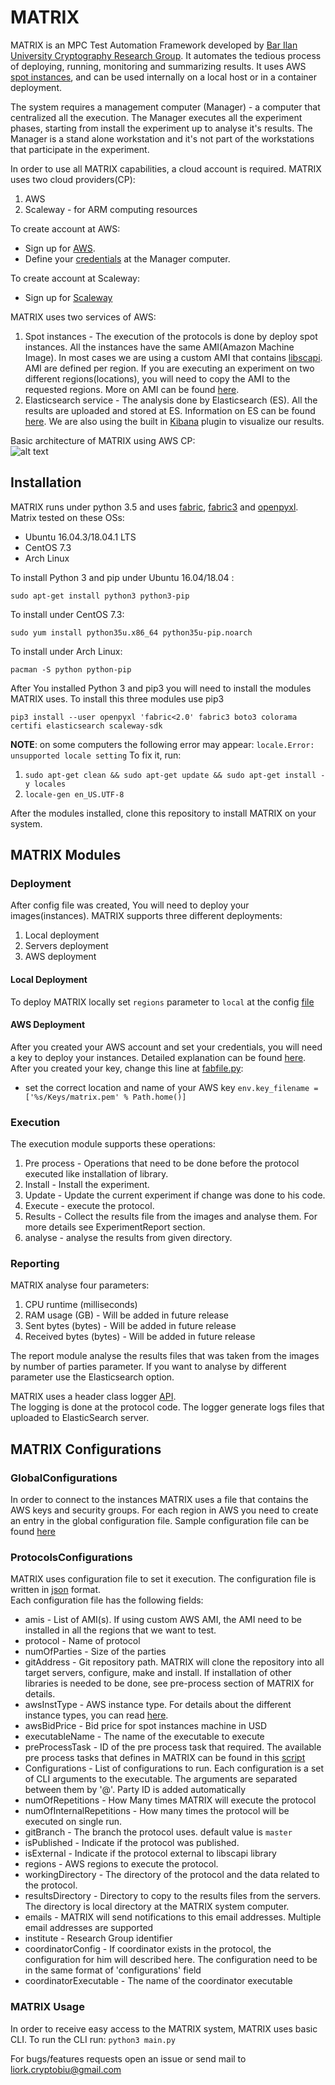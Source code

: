 # MATRIX

MATRIX is an MPC Test Automation Framework developed by [Bar Ilan University Cryptography Research Group](http://crypto.biu.ac.il/).
It automates the tedious process of deploying, running, monitoring and summarizing results.
It uses AWS [spot instances](https://aws.amazon.com/ec2/spot/), and can be used internally on a local host or in a container deployment.

The system requires a management computer (Manager) - a computer that centralized all the execution.
The Manager executes all the experiment phases, starting from install the experiment up to analyse it's results.
The Manager is a stand alone workstation and it's not part of the workstations that participate in the experiment.

In order to use all MATRIX capabilities, a cloud account is required.
MATRIX uses two cloud providers(CP):
1. AWS
2. Scaleway - for ARM computing resources

To create account at AWS: 
* Sign up for [AWS](https://portal.aws.amazon.com/billing/signup#/start).   
* Define your [credentials](https://docs.aws.amazon.com/sdk-for-java/v1/developer-guide/credentials.html) at the Manager computer.

To create account at Scaleway:
* Sign up for [Scaleway](https://www.scaleway.com/)

MATRIX uses two services of AWS:
1. Spot instances - The execution of the protocols is done by deploy spot instances. All the instances have the same AMI(Amazon Machine Image).
In most cases we are using a custom AMI that contains [libscapi](https://github.com/cryptobiu/libscapi). AMI are defined per region.
If you are executing an experiment on two different regions(locations), you will need to copy the AMI to the requested regions.
More on AMI can be found [here](https://docs.aws.amazon.com/AWSEC2/latest/UserGuide/AMIs.html).
2. Elasticsearch service - The analysis done by Elasticsearch (ES). All the results are uploaded and stored at ES.
Information on ES can be found [here](https://www.elastic.co/). We are also using the built in [Kibana](https://www.elastic.co/products/kibana)
plugin to visualize our results.

Basic architecture of MATRIX using AWS CP:  
![alt text](../dev/Assets/BasicArchitecture.png)   

## Installation
MATRIX runs under python 3.5 and uses [fabric](https://github.com/fabric/fabric), [fabric3](https://pypi.python.org/pypi/Fabric3/1.10.2) and [openpyxl](https://openpyxl.readthedocs.io/en/stable/).  
Matrix tested on these OSs:
* Ubuntu 16.04.3/18.04.1 LTS
* CentOS 7.3
* Arch Linux  

To install Python 3 and pip under Ubuntu 16.04/18.04 :

`sudo apt-get install python3 python3-pip`

To install under CentOS 7.3:

`sudo yum install python35u.x86_64 python35u-pip.noarch`

To install under Arch Linux:

`pacman -S python python-pip`

After You installed Python 3 and pip3 you will need to install the modules MATRIX uses. To install this three modules use pip3

`pip3 install --user openpyxl 'fabric<2.0' fabric3 boto3 colorama certifi elasticsearch scaleway-sdk`

**NOTE**: on some computers the following error may appear: `locale.Error: unsupported locale setting`
To fix it, run:
1. `sudo apt-get clean && sudo apt-get update && sudo apt-get install -y locales`
2. `locale-gen en_US.UTF-8`

After the modules installed, clone this repository to install MATRIX on your system.

## MATRIX Modules

### Deployment

After config file was created, You will need to deploy your images(instances). MATRIX supports three different deployments:
1. Local deployment
2. Servers deployment
3. AWS deployment

#### Local Deployment

To deploy MATRIX locally set `regions` parameter to `local` at the config [file](../master/ProtocolsConfigurations/Config_BMR.json)

#### AWS Deployment

After you created your AWS account and set your credentials, you will need a key to deploy your instances.
Detailed explanation can be found [here](https://docs.aws.amazon.com/AWSEC2/latest/UserGuide/ec2-key-pairs.html).  
After you created your key, change this line at [fabfile.py](../master/ExperimentExecute/fabfile.py):

- set the correct location and name of your AWS key `env.key_filename = ['%s/Keys/matrix.pem' % Path.home()]`

### Execution

The execution module supports these operations:
1. Pre process - Operations that need to be done before the protocol executed like installation of library.
2. Install - Install the experiment.
3. Update - Update the current experiment if change was done to his code.
4. Execute - execute the protocol.
5. Results - Collect the results file from the images and analyse them. For more details see ExperimentReport section.
6. analyse - analyse the results from given directory.

### Reporting

MATRIX analyse four parameters:

1. CPU runtime (milliseconds)
2. RAM usage (GB) - Will be added in future release
3. Sent bytes (bytes) - Will be added in future release
4. Received bytes (bytes) - Will be added in future release

The report module analyse the results files that was taken from the images by number of parties parameter.
If you want to analyse by different parameter use the Elasticsearch option.

MATRIX uses a header class logger [API](../master/Reporting/MatrixMeasurement.h).  
The logging is done at the protocol code. The logger generate logs files that uploaded to ElasticSearch server. 

## MATRIX Configurations

### GlobalConfigurations

In order to connect to the instances MATRIX uses a file that contains the AWS keys and security groups.
For each region in AWS you need to create an entry in the global configuration file.
Sample configuration file can be found [here](../master/GlobalConfigurations/regions.json)

### ProtocolsConfigurations
MATRIX uses configuration file to set it execution. The configuration file is written in [json](https://en.wikipedia.org/wiki/JSON) format.  
Each configuration file has the following fields:
* amis - List of AMI(s).
If using custom AWS AMI, the AMI need to be installed in all the regions that we want to test.
* protocol - Name of protocol
* numOfParties - Size of the parties
* gitAddress - Git  repository path. MATRIX will clone the repository into all target servers, configure, 
make and install. If installation of other libraries is needed to be done, see pre-process section of MATRIX for details.
* awsInstType - AWS instance type. For details about the different instance types, you can read [here](https://aws.amazon.com/ec2/instance-types/).
* awsBidPrice - Bid price for spot instances machine in USD
* executableName - The name of the executable to execute
* preProcessTask - ID of the pre process task that required.
The available pre process tasks that defines in MATRIX can be found in this [script](../master/ExperimentExecute/pre_process.py)
* Configurations - List of configurations to run. Each configuration is a set of CLI arguments to the executable.
The arguments are separated between them by '@'. Party ID is added automatically
* numOfRepetitions - How Many times MATRIX will execute the protocol
* numOfInternalRepetitions - How many times the protocol will be executed on single run.
* gitBranch - The branch the protocol uses. default value is `master`
* isPublished - Indicate if the protocol was published.
* isExternal - Indicate if the protocol external to libscapi library
* regions - AWS regions to execute the protocol.
* workingDirectory - The directory of the protocol and the data related to the protocol.
* resultsDirectory - Directory to copy to the results files from the servers. The directory is local directory at the MATRIX system computer.
* emails - MATRIX will send notifications to this email addresses. Multiple email addresses are supported
* institute - Research Group identifier
* coordinatorConfig - If coordinator exists in the protocol, the configuration for him will described here.
The configuration need to be in the same format of 'configurations' field
* coordinatorExecutable - The name of the coordinator executable


### MATRIX Usage

In order to receive easy access to the MATRIX system, MATRIX uses basic CLI. To run the CLI run: `python3 main.py`

For bugs/features requests open an issue or send mail to liork.cryptobiu@gmail.com
